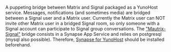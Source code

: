 A puppeting bridge between Matrix and Signal packaged as a YunoHost service. Messages, notifications (and sometimes media) are bridged between a Signal user and a Matrix user. Currently the Matrix user can NOT invite other Matrix user in a bridged Signal room, so only someone with a Signal account can participate to Signal group conversations. The ["Mautrix-Signal"](https://docs.mau.fi/bridges/python/signal/index.html) bridge consists in a Synapse App Service and relies on postgresql (mysql also possible). Therefore, [Synapse for YunoHost](https://github.com/YunoHost-Apps/synapse_ynh) should be installed beforehand.
